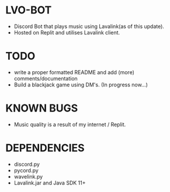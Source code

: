 # LVO-BOT
- Discord Bot that plays music using Lavalink(as of this update).
- Hosted on Replit and utilises Lavalink client.

# TODO
- write a proper formatted README and add (more) comments/documentation
- Build a blackjack game using DM's. (In progress now...)

# KNOWN BUGS
- Music quality is a result of my internet / Replit. 

# DEPENDENCIES
- discord.py
- pycord.py
- wavelink.py
- Lavalink.jar and Java SDK 11+
